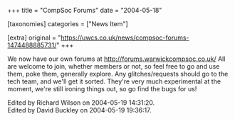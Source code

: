 +++
title = "CompSoc Forums"
date = "2004-05-18"

[taxonomies]
categories = ["News Item"]

[extra]
original = "https://uwcs.co.uk/news/compsoc-forums-1474488885731/"
+++

We now have our own forums at http://forums.warwickcompsoc.co.uk/ All are welcome to join, whether members or not, so feel free to go and use them, poke them, generally explore. Any glitches/requests should go to the tech team, and we'll get it sorted. They're very much experimental at the moment, we're still ironing things out, so go find the bugs for us\!

Edited by Richard Wilson on 2004-05-19 14:31:20.  
Edited by David Buckley on 2004-05-19 19:36:17.

